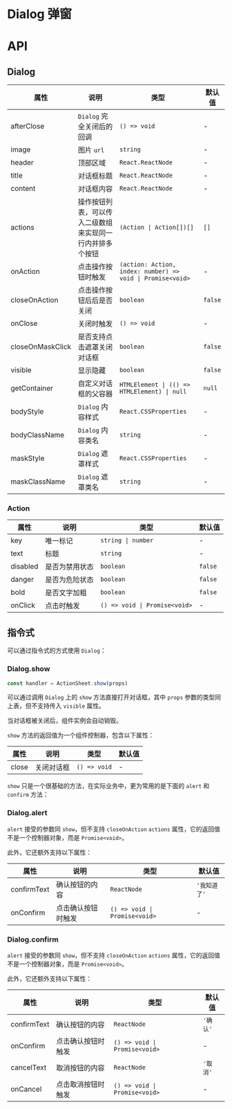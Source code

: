 # Dialog 弹窗

<code src="./demos/index.tsx"></code>

# API

## Dialog

| 属性             | 说明                                                     | 类型                                                       | 默认值  |
| ---------------- | -------------------------------------------------------- | ---------------------------------------------------------- | ------- |
| afterClose       | `Dialog` 完全关闭后的回调                                | `() => void`                                               | -       |
| image            | 图片 `url`                                               | `string`                                                   | -       |
| header           | 顶部区域                                                 | `React.ReactNode`                                          | -       |
| title            | 对话框标题                                               | `React.ReactNode`                                          | -       |
| content          | 对话框内容                                               | `React.ReactNode`                                          | -       |
| actions          | 操作按钮列表，可以传入二级数组来实现同一行内并排多个按钮 | `(Action \| Action[])[]`                                   | `[]`    |
| onAction         | 点击操作按钮时触发                                       | `(action: Action, index: number) => void \| Promise<void>` | -       |
| closeOnAction    | 点击操作按钮后后是否关闭                                 | `boolean`                                                  | `false` |
| onClose          | 关闭时触发                                               | `() => void`                                               | -       |
| closeOnMaskClick | 是否支持点击遮罩关闭对话框                               | `boolean`                                                  | `false` |
| visible          | 显示隐藏                                                 | `boolean`                                                  | `false` |
| getContainer     | 自定义对话框的父容器                                     | `HTMLElement \| (() => HTMLElement) \| null`               | `null`  |
| bodyStyle        | `Dialog` 内容样式                                        | `React.CSSProperties`                                      | -       |
| bodyClassName    | `Dialog` 内容类名                                        | `string`                                                   | -       |
| maskStyle        | `Dialog` 遮罩样式                                        | `React.CSSProperties`                                      | -       |
| maskClassName    | `Dialog` 遮罩类名                                        | `string`                                                   | -       |

### Action

| 属性     | 说明           | 类型                          | 默认值  |
| -------- | -------------- | ----------------------------- | ------- |
| key      | 唯一标记       | `string \| number`            | -       |
| text     | 标题           | `string`                      | -       |
| disabled | 是否为禁用状态 | `boolean`                     | `false` |
| danger   | 是否为危险状态 | `boolean`                     | `false` |
| bold     | 是否文字加粗   | `boolean`                     | `false` |
| onClick  | 点击时触发     | `() => void \| Promise<void>` | -       |

## 指令式

可以通过指令式的方式使用 `Dialog`：

### Dialog.show

```ts | pure
const handler = ActionSheet.show(props)
```

可以通过调用 `Dialog` 上的 `show` 方法直接打开对话框，其中 `props` 参数的类型同上表，但不支持传入 `visible` 属性。

当对话框被关闭后，组件实例会自动销毁。

`show` 方法的返回值为一个组件控制器，包含以下属性：

| 属性  | 说明       | 类型         | 默认值 |
| ----- | ---------- | ------------ | ------ |
| close | 关闭对话框 | `() => void` | -      |

`show` 只是一个很基础的方法，在实际业务中，更为常用的是下面的 `alert` 和 `confirm` 方法：

### Dialog.alert

`alert` 接受的参数同 `show`，但不支持 `closeOnAction` `actions` 属性，它的返回值不是一个控制器对象，而是 `Promise<void>`。

此外，它还额外支持以下属性：

| 属性        | 说明               | 类型                          | 默认值       |
| ----------- | ------------------ | ----------------------------- | ------------ |
| confirmText | 确认按钮的内容     | `ReactNode`                   | `'我知道了'` |
| onConfirm   | 点击确认按钮时触发 | `() => void \| Promise<void>` | -            |

### Dialog.confirm

`alert` 接受的参数同 `show`，但不支持 `closeOnAction` `actions` 属性，它的返回值不是一个控制器对象，而是 `Promise<void>`。

此外，它还额外支持以下属性：

| 属性        | 说明               | 类型                          | 默认值   |
| ----------- | ------------------ | ----------------------------- | -------- |
| confirmText | 确认按钮的内容     | `ReactNode`                   | `'确认'` |
| onConfirm   | 点击确认按钮时触发 | `() => void \| Promise<void>` | -        |
| cancelText  | 取消按钮的内容     | `ReactNode`                   | `'取消'` |
| onCancel    | 点击取消按钮时触发 | `() => void \| Promise<void>` | -        |
